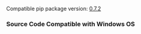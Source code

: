<!--- https://github.com/mgroth0/deephys/releases -->

[//]: # (VERSION:1.25.0)

Compatible pip package
version: [0.7.2](https://pypi.org/project/deephys/0.7.2/)

### Source Code Compatible with Windows OS

[//]: # (### PIP Python Package Updated to 0.7.2)
[//]: # (### New Features)
[//]: # (### Performance Improvements)
[//]: # (### Cosmetic Changes)
[//]: # (### Bug Fixes)
[//]: # (### Internal Development)
[//]: # (### New Tests)
[//]: # (### Notes)
[//]: # (### Todo)